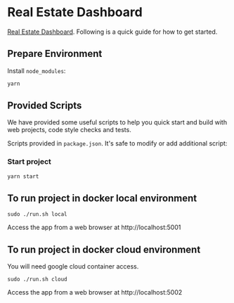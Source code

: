 # Real Estate Dashboard

[Real Estate Dashboard](http://localhost:8000). Following is a quick guide for how to get started.

## Prepare Environment

Install `node_modules`:

```bash
yarn
```

## Provided Scripts

We have provided some useful scripts to help you quick start and build with web projects, code style checks and tests.

Scripts provided in `package.json`. It's safe to modify or add additional script:

### Start project

```bash
yarn start
```

## To run project in docker local environment

`sudo ./run.sh local`

Access the app from a web browser at http://localhost:5001

## To run project in docker cloud environment

You will need google cloud container access.

`sudo ./run.sh cloud`

Access the app from a web browser at http://localhost:5002

